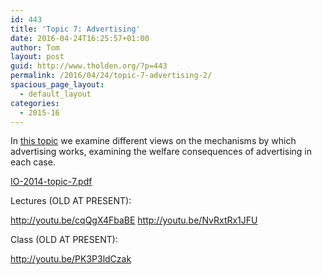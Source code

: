 ```yaml
---
id: 443
title: 'Topic 7: Advertising'
date: 2016-04-24T16:25:57+01:00
author: Tom
layout: post
guid: http://www.tholden.org/?p=443
permalink: /2016/04/24/topic-7-advertising-2/
spacious_page_layout:
  - default_layout
categories:
  - 2015-16
---
```

In <a href="http://www.tholden.org/wp-content/uploads/2014/12/IO-2014-topic-7.pdf">this topic</a> we examine different views on the mechanisms by which advertising works, examining the welfare consequences of advertising in each case.

<div class="PDFcontainer">
<div class="PDFelement"><object data="http://www.tholden.org/wp-content/uploads/2014/12/IO-2014-topic-7.pdf" type="application/pdf" width="100%" height="100%"><a href="http://www.tholden.org/wp-content/uploads/2014/12/IO-2014-topic-7.pdf">IO-2014-topic-7.pdf</a></object></div>
</div>

Lectures (OLD AT PRESENT):

http://youtu.be/cqQgX4FbaBE
http://youtu.be/NvRxtRx1JFU

Class (OLD AT PRESENT):

http://youtu.be/PK3P3ldCzak